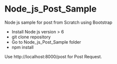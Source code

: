 # Node_js_Post_Sample
Node js sample for post from Scratch using Bootstrap

- Install Node js version > 6
- git clone repository
- Go to Node_js_Post_Sample folder  
- npm install

Use http://localhost:8000/post for Post Request.
